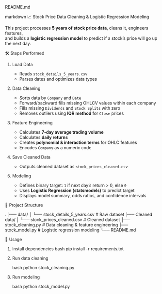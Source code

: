 README.md

markdown
📈 Stock Price Data Cleaning & Logistic Regression Modeling

This project processes **5 years of stock price data**, cleans it, engineers features,  
and builds a **logistic regression model** to predict if a stock’s price will go up the next day.

🛠 Steps Performed

1. Load Data
   - Reads `stock_details_5_years.csv`
   - Parses dates and optimizes data types

2. Data Cleaning
   - Sorts data by `Company` and `Date`
   - Forward/backward fills missing OHLCV values within each company
   - Fills missing `Dividends` and `Stock Splits` with zero
   - Removes outliers using **IQR method** for `Close` prices

3. Feature Engineering
   - Calculates **7-day average trading volume**
   - Calculates **daily returns**
   - Creates **polynomial & interaction terms** for OHLC features
   - Encodes `Company` as a numeric code

4. Save Cleaned Data
   - Outputs cleaned dataset as `stock_prices_cleaned.csv`

5. Modeling
   - Defines binary target: `1` if next day’s return > 0, else `0`
   - Uses **Logistic Regression (statsmodels)** to predict target
   - Displays model summary, odds ratios, and confidence intervals

📂 Project Structure


.
├── data/
│   └── stock\_details\_5\_years.csv        # Raw dataset
├── Cleaned data/
│   └── stock\_prices\_cleaned.csv         # Cleaned dataset
├── stock\_cleaning.py                    # Data cleaning & feature engineering
├── stock\_model.py                       # Logistic regression modeling
└── README.md


🚀 Usage
1. Install dependencies
   bash
   pip install -r requirements.txt


2. Run data cleaning

   bash
   python stock_cleaning.py


3. Run modeling

   bash
   python stock_model.py

